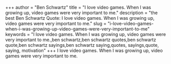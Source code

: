+++
author = "Ben Schwartz"
title = "I love video games. When I was growing up, video games were very important to me."
description = "the best Ben Schwartz Quote: I love video games. When I was growing up, video games were very important to me."
slug = "i-love-video-games-when-i-was-growing-up-video-games-were-very-important-to-me"
keywords = "I love video games. When I was growing up, video games were very important to me.,ben schwartz,ben schwartz quotes,ben schwartz quote,ben schwartz sayings,ben schwartz saying,quotes, sayings,quote, saying, motivation"
+++
I love video games. When I was growing up, video games were very important to me.
